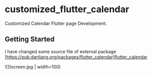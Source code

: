# customized_flutter_calendar

Customized Calendar Flutter page Development.

## Getting Started

I have changed some source file of external package
[https://pub.dartlang.org/packages/flutter_calendar]flutter_calendar

![](screen.jpg | width=100)
